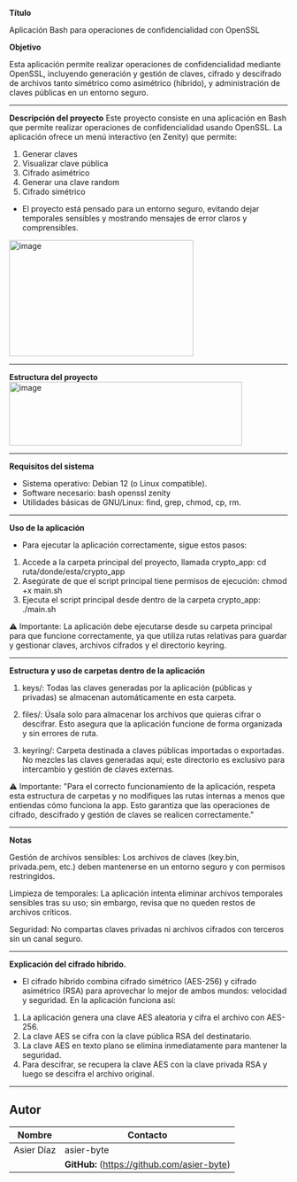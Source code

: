 **Título**

Aplicación Bash para operaciones de confidencialidad con OpenSSL

**Objetivo**

Esta aplicación permite realizar operaciones de confidencialidad mediante OpenSSL, incluyendo generación y gestión de claves, cifrado y descifrado de archivos tanto simétrico como asimétrico (híbrido), y administración de claves públicas en un entorno seguro.

---

**Descripción del proyecto**
Este proyecto consiste en una aplicación en Bash que permite realizar operaciones de confidencialidad usando OpenSSL. 
La aplicación ofrece un menú interactivo (en Zenity) que permite:

1. Generar claves
2. Visualizar clave pública
3. Cifrado asimétrico
4. Generar una clave random
5. Cifrado simétrico

- El proyecto está pensado para un entorno seguro, evitando dejar temporales sensibles y mostrando mensajes de error claros y comprensibles.

<img width="333" height="210" alt="image" src="https://github.com/user-attachments/assets/8a0a66b8-786c-42f2-ac98-ba24c1be21c2" />

---


**Estructura del proyecto**
<img width="421" height="115" alt="image" src="https://github.com/user-attachments/assets/d45be014-b11a-44d2-83fb-34f1fba09526" />

---
**Requisitos del sistema**
- Sistema operativo: Debian 12 (o Linux compatible).
- Software necesario:
bash
openssl
zenity 
- Utilidades básicas de GNU/Linux: find, grep, chmod, cp, rm.

---
**Uso de la aplicación**
- Para ejecutar la aplicación correctamente, sigue estos pasos:

1. Accede a la carpeta principal del proyecto, llamada crypto_app:
cd ruta/donde/esta/crypto_app
2. Asegúrate de que el script principal tiene permisos de ejecución:
chmod +x main.sh
3. Ejecuta el script principal desde dentro de la carpeta crypto_app:
./main.sh

⚠️ Importante: La aplicación debe ejecutarse desde su carpeta principal para que funcione correctamente, 
ya que utiliza rutas relativas para guardar y gestionar claves, archivos cifrados y el directorio keyring.

---
**Estructura y uso de carpetas dentro de la aplicación**
1. keys/: Todas las claves generadas por la aplicación (públicas y privadas) se almacenan automáticamente en esta carpeta.

2. files/: Úsala solo para almacenar los archivos que quieras cifrar o descifrar. Esto asegura que la aplicación funcione de forma organizada y sin errores de ruta.

3. keyring/: Carpeta destinada a claves públicas importadas o exportadas. No mezcles las claves generadas aquí; 
este directorio es exclusivo para intercambio y gestión de claves externas.

⚠️ Importante:
"Para el correcto funcionamiento de la aplicación, respeta esta estructura de carpetas y no modifiques las rutas internas a menos que entiendas cómo funciona la app. 
Esto garantiza que las operaciones de cifrado, descifrado y gestión de claves se realicen correctamente."

---
**Notas**

Gestión de archivos sensibles: Los archivos de claves (key.bin, privada.pem, etc.) deben mantenerse en un entorno seguro y con permisos restringidos.

Limpieza de temporales: La aplicación intenta eliminar archivos temporales sensibles tras su uso; sin embargo, revisa que no queden restos de archivos críticos.

Seguridad: No compartas claves privadas ni archivos cifrados con terceros sin un canal seguro.

---
**Explicación del cifrado híbrido.**
- El cifrado híbrido combina cifrado simétrico (AES-256) y cifrado asimétrico (RSA) para aprovechar lo mejor de ambos mundos: velocidad y seguridad. En la  aplicación funciona así:

1. La aplicación genera una clave AES aleatoria y cifra el archivo con AES-256.
2. La clave AES se cifra con la clave pública RSA del destinatario.
3. La clave AES en texto plano se elimina inmediatamente para mantener la seguridad.
4. Para descifrar, se recupera la clave AES con la clave privada RSA y luego se descifra el archivo original.
---

## Autor

| Nombre | Contacto |
|--------|----------|
| Asier Díaz | asier-byte | 
| | **GitHub:** (https://github.com/asier-byte) |



